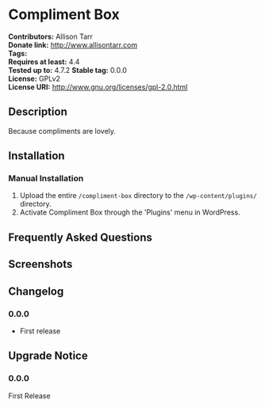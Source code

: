 # Compliment Box #
**Contributors:**      Allison Tarr  
**Donate link:**       http://www.allisontarr.com  
**Tags:**  
**Requires at least:** 4.4  
**Tested up to:**      4.7.2 
**Stable tag:**        0.0.0  
**License:**           GPLv2  
**License URI:**       http://www.gnu.org/licenses/gpl-2.0.html  

## Description ##

Because compliments are lovely.

## Installation ##

### Manual Installation ###

1. Upload the entire `/compliment-box` directory to the `/wp-content/plugins/` directory.
2. Activate Compliment Box through the 'Plugins' menu in WordPress.

## Frequently Asked Questions ##


## Screenshots ##


## Changelog ##

### 0.0.0 ###
* First release

## Upgrade Notice ##

### 0.0.0 ###
First Release
